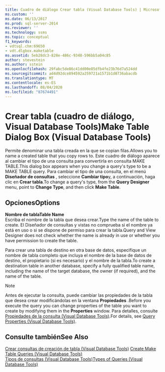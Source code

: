 ```yaml
---
title: Cuadro de diálogo Crear tabla (Visual Database Tools) | Microsoft Docs
ms.custom: ''
ms.date: 06/13/2017
ms.prod: sql-server-2014
ms.reviewer: ''
ms.technology: ssms
ms.topic: conceptual
f1_keywords:
- vdtsql.chm:69650
- vdt.dlgbox.maketable
ms.assetid: 5eb28dc3-828e-486c-9348-596bb5a04c85
author: stevestein
ms.author: sstein
ms.openlocfilehash: 29fabc5de86c41dd00e85dfb4fe23b76d7a524dd
ms.sourcegitcommit: ad4d92dce894592a259721a1571b1d8736abacdb
ms.translationtype: MT
ms.contentlocale: es-ES
ms.lasthandoff: 08/04/2020
ms.locfileid: "87674491"
---
```

# <a name="make-table-dialog-box-visual-database-tools"></a><span data-ttu-id="1d64b-102">Crear tabla (cuadro de diálogo, Visual Database Tools)</span><span class="sxs-lookup"><span data-stu-id="1d64b-102">Make Table Dialog Box (Visual Database Tools)</span></span>
  <span data-ttu-id="1d64b-103">Permite denominar una tabla creada en la que se copian filas.</span><span class="sxs-lookup"><span data-stu-id="1d64b-103">Allows you to name a created table that you copy rows to.</span></span> <span data-ttu-id="1d64b-104">Este cuadro de diálogo aparece al cambiar el tipo de una consulta para convertirla en consulta MAKE TABLE.</span><span class="sxs-lookup"><span data-stu-id="1d64b-104">This dialog box appears when you change a query's type to be a MAKE TABLE query.</span></span> <span data-ttu-id="1d64b-105">Para cambiar el tipo de una consulta, en el menú **Diseñador de consultas** , seleccione **Cambiar tipo**y, a continuación, haga clic en **Crear tabla**.</span><span class="sxs-lookup"><span data-stu-id="1d64b-105">To change a query's type, from the **Query Designer** menu, point to **Change Type**, and then click **Make Table**.</span></span>  
  
## <a name="options"></a><span data-ttu-id="1d64b-106">Opciones</span><span class="sxs-lookup"><span data-stu-id="1d64b-106">Options</span></span>  
 <span data-ttu-id="1d64b-107">**Nombre de tabla**</span><span class="sxs-lookup"><span data-stu-id="1d64b-107">**Table Name**</span></span>  
 <span data-ttu-id="1d64b-108">Escriba el nombre de la tabla que desea crear.</span><span class="sxs-lookup"><span data-stu-id="1d64b-108">Type the name of the table to create.</span></span> <span data-ttu-id="1d64b-109">El Diseñador de consultas y vistas no comprueba si el nombre ya está en uso o si se dispone de permiso para crear la tabla.</span><span class="sxs-lookup"><span data-stu-id="1d64b-109">Query and View Designer does not check whether the name is already in use or whether you have permission to create the table.</span></span>  
  
 <span data-ttu-id="1d64b-110">Para crear una tabla de destino en otra base de datos, especifique un nombre de tabla completo que incluya el nombre de la base de datos de destino, el propietario (si es necesario) y el nombre de la tabla.</span><span class="sxs-lookup"><span data-stu-id="1d64b-110">To create a destination table in another database, specify a fully qualified table name, including the name of the target database, the owner (if required), and the name of the table.</span></span>  
  
> [!NOTE]  
>  <span data-ttu-id="1d64b-111">Antes de ejecutar la consulta, puede cambiar las propiedades de la tabla que desea crear modificándolas en la ventana **Propiedades** .</span><span class="sxs-lookup"><span data-stu-id="1d64b-111">Before you execute the query you can change properties of the table you want to create by modifying them in the **Properties** window.</span></span> <span data-ttu-id="1d64b-112">Para detalles, consulte [Propiedades de la consulta &#40;Visual Database Tools&#41;](visual-database-tools.md).</span><span class="sxs-lookup"><span data-stu-id="1d64b-112">For details, see [Query Properties &#40;Visual Database Tools&#41;](visual-database-tools.md).</span></span>  
  
## <a name="see-also"></a><span data-ttu-id="1d64b-113">Consulte también</span><span class="sxs-lookup"><span data-stu-id="1d64b-113">See Also</span></span>  
 <span data-ttu-id="1d64b-114">[Crear consultas de creación de tabla &#40;Visual Database Tools&#41;](create-make-table-queries-visual-database-tools.md) </span><span class="sxs-lookup"><span data-stu-id="1d64b-114">[Create Make Table Queries &#40;Visual Database Tools&#41;](create-make-table-queries-visual-database-tools.md) </span></span>  
 [<span data-ttu-id="1d64b-115">Tipos de consultas (Visual Database Tools)</span><span class="sxs-lookup"><span data-stu-id="1d64b-115">Types of Queries &#40;Visual Database Tools&#41;</span></span>](types-of-queries-visual-database-tools.md)  
  
  
